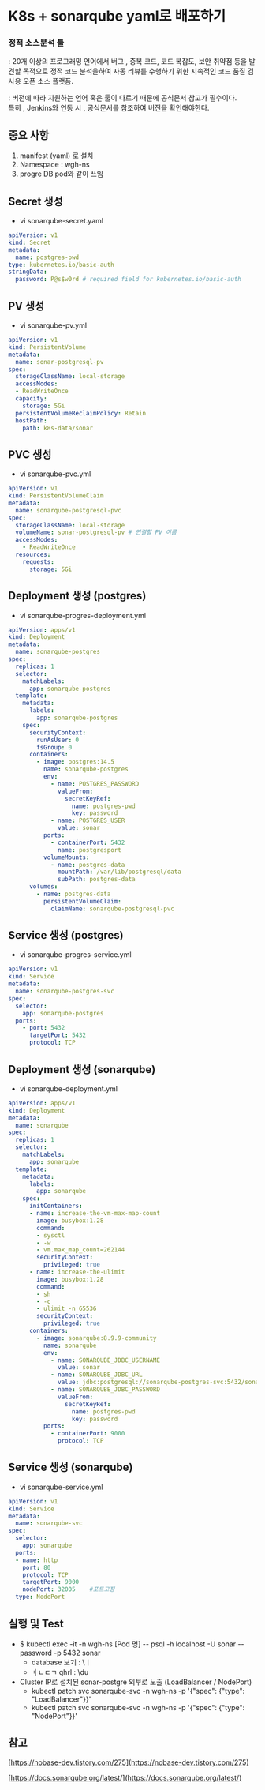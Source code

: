 # K8s + sonarqube yaml로 배포하기

### 정적 소스분석 툴    
: 20개 이상의 프로그래밍 언어에서 버그 , 중복 코드, 코드 복잡도, 보안 취약점 등을 발견할 목적으로 정적 코드 분석을하여 자동 리뷰를 수행하기 위한 지속적인 코드 품질 검사용 오픈 소스 플랫폼.   
   
: 버전에 따라 지원하는 언어 혹은 툴이 다르기 때문에 공식문서 참고가 필수이다.   
특히 , Jenkins와 연동 시 , 공식문서를 참조하여 버전을 확인해야한다.   

## 중요 사항

1. manifest (yaml) 로 설치
2. Namespace : wgh-ns
3. progre DB pod와 같이 쓰임


## Secret 생성
  * vi sonarqube-secret.yaml

~~~~yaml
apiVersion: v1
kind: Secret
metadata:
  name: postgres-pwd
type: kubernetes.io/basic-auth
stringData:
  password: P@s$w0rd # required field for kubernetes.io/basic-auth
~~~~

## PV 생성
  * vi sonarqube-pv.yml

~~~~yaml
apiVersion: v1
kind: PersistentVolume
metadata:
  name: sonar-postgresql-pv
spec:
  storageClassName: local-storage
  accessModes:
  - ReadWriteOnce
  capacity:
    storage: 5Gi
  persistentVolumeReclaimPolicy: Retain
  hostPath:
    path: k8s-data/sonar
~~~~

## PVC 생성
  * vi sonarqube-pvc.yml

~~~~yaml
apiVersion: v1
kind: PersistentVolumeClaim
metadata:
  name: sonarqube-postgresql-pvc
spec:
  storageClassName: local-storage
  volumeName: sonar-postgresql-pv # 연결할 PV 이름
  accessModes:
    - ReadWriteOnce
  resources:
    requests:
      storage: 5Gi
~~~~

## Deployment 생성 (postgres)
  * vi sonarqube-progres-deployment.yml

~~~~yaml
apiVersion: apps/v1
kind: Deployment
metadata:
  name: sonarqube-postgres
spec:
  replicas: 1
  selector:
    matchLabels:
      app: sonarqube-postgres
  template:
    metadata:
      labels:
        app: sonarqube-postgres
    spec:
      securityContext:
        runAsUser: 0
        fsGroup: 0
      containers:
        - image: postgres:14.5
          name: sonarqube-postgres
          env:
            - name: POSTGRES_PASSWORD
              valueFrom:
                secretKeyRef:
                  name: postgres-pwd
                  key: password
            - name: POSTGRES_USER
              value: sonar
          ports:
            - containerPort: 5432
              name: postgresport
          volumeMounts:
            - name: postgres-data
              mountPath: /var/lib/postgresql/data
              subPath: postgres-data
      volumes:
        - name: postgres-data
          persistentVolumeClaim:
            claimName: sonarqube-postgresql-pvc
~~~~

## Service 생성 (postgres)
  * vi sonarqube-progres-service.yml

~~~~yaml
apiVersion: v1
kind: Service
metadata:
  name: sonarqube-postgres-svc
spec:
  selector:
    app: sonarqube-postgres
  ports:
    - port: 5432
      targetPort: 5432
      protocol: TCP
~~~~

## Deployment 생성 (sonarqube)
  * vi sonarqube-deployment.yml

~~~~yaml
apiVersion: apps/v1
kind: Deployment
metadata:
  name: sonarqube
spec:
  replicas: 1
  selector:
    matchLabels:
      app: sonarqube
  template:
    metadata:
      labels:
        app: sonarqube
    spec:
      initContainers:
      - name: increase-the-vm-max-map-count
        image: busybox:1.28
        command:
        - sysctl
        - -w
        - vm.max_map_count=262144
        securityContext:
          privileged: true
      - name: increase-the-ulimit
        image: busybox:1.28
        command:
        - sh
        - -c
        - ulimit -n 65536
        securityContext:
          privileged: true
      containers:
        - image: sonarqube:8.9.9-community
          name: sonarqube
          env:
            - name: SONARQUBE_JDBC_USERNAME
              value: sonar
            - name: SONARQUBE_JDBC_URL
              value: jdbc:postgresql://sonarqube-postgres-svc:5432/sonar
            - name: SONARQUBE_JDBC_PASSWORD
              valueFrom:
                secretKeyRef:
                  name: postgres-pwd
                  key: password
          ports:
            - containerPort: 9000
              protocol: TCP
~~~~

## Service 생성 (sonarqube)
  * vi sonarqube-service.yml

~~~~yaml
apiVersion: v1
kind: Service
metadata:
  name: sonarqube-svc
spec:
  selector:
    app: sonarqube
  ports:
  - name: http
    port: 80
    protocol: TCP
    targetPort: 9000
    nodePort: 32005    #포트고정
  type: NodePort
~~~~

## 실행 및 Test

- $ kubectl exec -it -n wgh-ns [Pod 명] -- psql -h localhost -U sonar --password -p 5432 sonar
    - database 보기 : \ㅣ
    - ㅕㄴㄷㄱ qhrl : \du
- Cluster IP로 설치된 sonar-postgre 외부로 노출 (LoadBalancer / NodePort)
    - kubectl patch svc sonarqube-svc -n wgh-ns -p '{"spec": {"type": "LoadBalancer"}}'
    - kubectl patch svc sonarqube-svc -n wgh-ns -p '{"spec": {"type": "NodePort"}}'


## 참고
[https://nobase-dev.tistory.com/275](https://nobase-dev.tistory.com/275)

[https://docs.sonarqube.org/latest/](https://docs.sonarqube.org/latest/)
